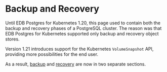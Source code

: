 # Backup and Recovery

Until EDB Postgres for Kubernetes 1.20, this page used to contain both the backup and
recovery phases of a PostgreSQL cluster. The reason was that EDB Postgres for Kubernetes
supported only backup and recovery object stores.

Version 1.21 introduces support for the Kubernetes `VolumeSnapshot` API,
providing more possibilities for the end user.

As a result, [backup](backup.md) and [recovery](recovery.md) are now in two
separate sections.


